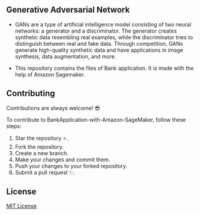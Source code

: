 ## Generative Adversarial Network

- GANs are a type of artificial intelligence model consisting of two neural networks: a generator and a discriminator. The generator creates synthetic data resembling real examples, while the discriminator tries to distinguish between real and fake data. Through competition, GANs generate high-quality synthetic data and have applications in image synthesis, data augmentation, and more.

- This repository contains the files of Bank application. It is made with the help of Amazon Sagemaker.

## Contributing 

Contributions are always welcome! 😎

To contribute to BankApplication-with-Amazon-SageMaker, follow these steps:

1. Star the repository ⭐.
2. Fork the repository.
3. Create a new branch.
4. Make your changes and commit them.
5. Push your changes to your forked repository.
6. Submit a pull request ✨.

## License
[MIT License](https://github.com/SAPNILPATEL/BankApplication-with-Amazon-SageMaker/blob/main/LICENSE)

